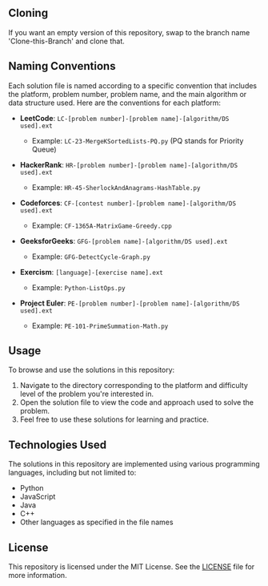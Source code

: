 ## Cloning
If you want an empty version of this repository, swap to the branch name 'Clone-this-Branch' and clone that.

## Naming Conventions

Each solution file is named according to a specific convention that includes the platform, problem number, problem name, and the main algorithm or data structure used. Here are the conventions for each platform:

- **LeetCode**: `LC-[problem number]-[problem name]-[algorithm/DS used].ext`
  - Example: `LC-23-MergeKSortedLists-PQ.py` (PQ stands for Priority Queue)

- **HackerRank**: `HR-[problem number]-[problem name]-[algorithm/DS used].ext`
  - Example: `HR-45-SherlockAndAnagrams-HashTable.py`

- **Codeforces**: `CF-[contest number]-[problem name]-[algorithm/DS used].ext`
  - Example: `CF-1365A-MatrixGame-Greedy.cpp`

- **GeeksforGeeks**: `GFG-[problem name]-[algorithm/DS used].ext`
  - Example: `GFG-DetectCycle-Graph.py`

- **Exercism**: `[language]-[exercise name].ext`
  - Example: `Python-ListOps.py`

- **Project Euler**: `PE-[problem number]-[problem name]-[algorithm/DS used].ext`
  - Example: `PE-101-PrimeSummation-Math.py`

## Usage

To browse and use the solutions in this repository:
1. Navigate to the directory corresponding to the platform and difficulty level of the problem you're interested in.
2. Open the solution file to view the code and approach used to solve the problem.
3. Feel free to use these solutions for learning and practice.

## Technologies Used

The solutions in this repository are implemented using various programming languages, including but not limited to:
- Python
- JavaScript
- Java
- C++
- Other languages as specified in the file names

## License

This repository is licensed under the MIT License. See the [LICENSE](LICENSE) file for more information.